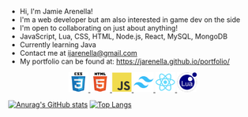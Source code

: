 - Hi, I'm Jamie Arenella!
- I'm a web developer but am also interested in game dev on the side
- I'm open to collaborating on just about anything!
- JavaScript, Lua, CSS, HTML, Node.js, React, MySQL, MongoDB
- Currently learning Java
- Contact me at ijarenella@gmail.com
- My portfolio can be found at: https://jarenella.github.io/portfolio/

<p align="center">
  <a href="https://www.w3schools.com/css/" target="_blank" rel="noreferrer"> <img src="https://raw.githubusercontent.com/devicons/devicon/master/icons/css3/css3-original-wordmark.svg" alt="css3" width="40" height="40"/> </a>
  <a href="https://www.w3.org/html/" target="_blank" rel="noreferrer"> <img src="https://raw.githubusercontent.com/devicons/devicon/master/icons/html5/html5-original-wordmark.svg" alt="html5" width="40" height="40"/> </a>
  <a href="https://www.javascript.com/" target="_blank" rel="noreferrer"> <img src="https://raw.githubusercontent.com/devicons/devicon/master/icons/javascript/javascript-original.svg" alt="javascript" width="40" height="40"/> </a>
  <a href="https://tailwindcss.com/" target="_blank" rel="noreferrer"> <img src="https://raw.githubusercontent.com/devicons/devicon/master/icons/tailwindcss/tailwindcss-plain.svg" alt="tailwindCSS" width="40" height="40"/> </a>
  <a href="https://reactjs.org/" target="_blank" rel="noreferrer"> <img src="https://raw.githubusercontent.com/devicons/devicon/master/icons/react/react-original.svg" alt="ReactJS" width="40" height="40"/> </a>
  <a href="https://www.lua.org/" target="_blank" rel="noreferrer"> <img src="https://raw.githubusercontent.com/devicons/devicon/master/icons/lua/lua-original-wordmark.svg" alt="LUA" width="40" height="40"/> </a>
</p>

[![Anurag's GitHub stats](https://github-readme-stats.vercel.app/api?username=jarenella)](https://github.com/anuraghazra/github-readme-stats)
[![Top Langs](https://github-readme-stats.vercel.app/api/top-langs/?username=jarenella)](https://github.com/anuraghazra/github-readme-stats)
